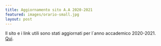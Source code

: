 ```yaml
---
title: Aggiornamento sito A.A 2020-2021
featured: images/orario-small.jpg
layout: post
---
```


Il sito e i link utili sono stati aggiornati per l´anno accademico 2020-2021.
<a href="/index.html">Qui</a>.
